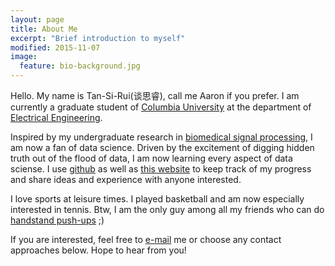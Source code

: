 ```yaml
---
layout: page
title: About Me 
excerpt: "Brief introduction to myself"
modified: 2015-11-07
image:
  feature: bio-background.jpg
---
```


Hello. My name is Tan-Si-Rui(谈思睿), call me Aaron if you prefer. I am currently a graduate student of [Columbia University](http://www.columbia.edu) at the department of [Electrical Engineering](http://www.ee.columbia.edu). 

Inspired by my undergraduate research in [biomedical signal processing](http://ieeexplore.ieee.org/xpl/articleDetails.jsp?arnumber=7022704&queryText=A+Novel+Time-Frequency+Analysis+Approach+for+Nonstaionary+Time+Series+Using+Multi-resolution+Wavelet&matchBoolean=true&newsearch=true&searchField=Search_All), I am now a fan of data science. Driven by the excitement of digging hidden truth out of the flood of data, I am now learning every aspect of data sciense. I use [github](https://github.com/jangsutsr) as well as [this website](http://jangsutsr.github.io) to keep track of my progress and share ideas and experience with anyone interested. 

I love sports at leisure times. I played basketball and am now especially interested in tennis. Btw, I am the only guy among all my friends who can do [handstand push-ups](https://en.wikipedia.org/wiki/Handstand_push-up) ;)

If you are interested, feel free to [e-mail](mailto:jangsutsr@gmail.com) me or choose any contact approaches below. Hope to hear from you!

